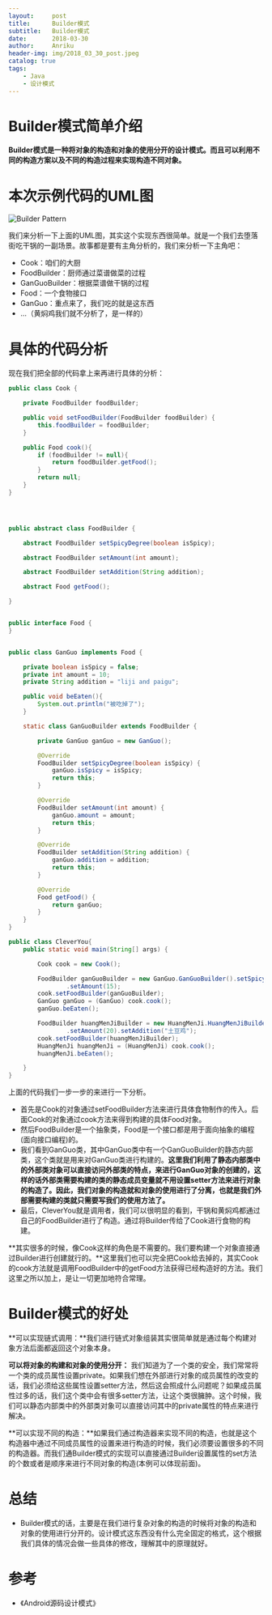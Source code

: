 ```yaml
---
layout:     post
title:      Builder模式
subtitle:   Builder模式
date:       2018-03-30
author:     Anriku
header-img: img/2018_03_30_post.jpeg
catalog: true
tags:
    - Java
    - 设计模式
---
```


# Builder模式简单介绍

**Builder模式是一种将对象的构造和对象的使用分开的设计模式。而且可以利用不同的构造方案以及不同的构造过程来实现构造不同对象。**

# 本次示例代码的UML图

![Builder Pattern](http://oyil5gdc8.bkt.clouddn.com/Builder%E6%A8%A1%E5%BC%8F2.png)

我们来分析一下上面的UML图，其实这个实现东西很简单。就是一个我们去堕落街吃干锅的一副场景。故事都是要有主角分析的，我们来分析一下主角吧：

* Cook：咱们的大厨
* FoodBuilder：厨师通过菜谱做菜的过程
* GanGuoBuilder：根据菜谱做干锅的过程
* Food：一个食物接口
* GanGuo：重点来了，我们吃的就是这东西
* …（黄焖鸡我们就不分析了，是一样的）



# 具体的代码分析

现在我们把全部的代码拿上来再进行具体的分析：

```Java
public class Cook {

    private FoodBuilder foodBuilder;

    public void setFoodBuilder(FoodBuilder foodBuilder) {
        this.foodBuilder = foodBuilder;
    }

    public Food cook(){
        if (foodBuilder != null){
            return foodBuilder.getFood();
        }
        return null;
    }
}




public abstract class FoodBuilder {

    abstract FoodBuilder setSpicyDegree(boolean isSpicy);

    abstract FoodBuilder setAmount(int amount);

    abstract FoodBuilder setAddition(String addition);

    abstract Food getFood();

}


public interface Food {
}


public class GanGuo implements Food {

    private boolean isSpicy = false;
    private int amount = 10;
    private String addition = "liji and paigu";

    public void beEaten(){
        System.out.println("被吃掉了");
    }

    static class GanGuoBuilder extends FoodBuilder {

        private GanGuo ganGuo = new GanGuo();

        @Override
        FoodBuilder setSpicyDegree(boolean isSpicy) {
            ganGuo.isSpicy = isSpicy;
            return this;
        }

        @Override
        FoodBuilder setAmount(int amount) {
            ganGuo.amount = amount;
            return this;
        }

        @Override
        FoodBuilder setAddition(String addition) {
            ganGuo.addition = addition;
            return this;
        }

        @Override
        Food getFood() {
            return ganGuo;
        }
    }
}

public class CleverYou{
    public static void main(String[] args) {

        Cook cook = new Cook();

        FoodBuilder ganGuoBuilder = new GanGuo.GanGuoBuilder().setSpicyDegree(false)
                .setAmount(15);
        cook.setFoodBuilder(ganGuoBuilder);
        GanGuo ganGuo = (GanGuo) cook.cook();
        ganGuo.beEaten();

        FoodBuilder huangMenJiBuilder = new HuangMenJi.HuangMenJiBuilder().setSpicyDegree(true)
                .setAmount(20).setAddition("土豆鸡");
        cook.setFoodBuilder(huangMenJiBuilder);
        HuangMenJi huangMenJi = (HuangMenJi) cook.cook();
        huangMenJi.beEaten();

    }
}
```

上面的代码我们一步一步的来进行一下分析。

* 首先是Cook的对象通过setFoodBuilder方法来进行具体食物制作的传入。后面Cook的对象通过cook方法来得到构建的具体Food对象。
* 然后FoodBuilder是一个抽象类，Food是一个接口都是用于面向抽象的编程(面向接口编程)的。
* 我们看到GanGuo类，其中GanGuo类中有一个GanGuoBuilder的静态内部类，这个类就是用来对GanGuo类进行构建的。**这里我们利用了静态内部类中的外部类对象可以直接访问外部类的特点，来进行GanGuo对象的创建的，这样的话外部类需要构建的类的静态成员变量就不用设置setter方法来进行对象的构造了。因此，我们对象的构造就和对象的使用进行了分离，也就是我们外部需要构建的类就只需要写我们的使用方法了。**
* 最后，CleverYou就是调用者，我们可以很明显的看到，干锅和黄焖鸡都通过自己的FoodBuilder进行了构造。通过将Builder传给了Cook进行食物的构建。



**其实很多的时候，像Cook这样的角色是不需要的。我们要构建一个对象直接通过Builder进行创建就行的。**这里我们也可以完全把Cook给去掉的，其实Cook的cook方法就是调用FoodBuilder中的getFood方法获得已经构造好的方法。我们这里之所以加上，是让一切更加地符合常理。



# Builder模式的好处

**可以实现链式调用：**我们进行链式对象组装其实很简单就是通过每个构建对象方法后面都返回这个对象本身。



**可以将对象的构建和对象的使用分开：** 我们知道为了一个类的安全，我们常常将一个类的成员属性设置private。如果我们想在外部进行对象的成员属性的改变的话，我们必须给这些属性设置setter方法，然后这会照成什么问题呢？如果成员属性过多的话，我们这个类中会有很多setter方法，让这个类很臃肿。这个时候，我们可以静态内部类中的外部类对象可以直接访问其中的private属性的特点来进行解决。



**可以实现不同的构造：**如果我们通过构造器来实现不同的构造，也就是这个构造器中通过不同成员属性的设置来进行构造的时候，我们必须要设置很多的不同的构造器。而我们通Builder模式的实现可以直接通过Builder设置属性的set方法的个数或者是顺序来进行不同对象的构造(本例可以体现前面)。



# 总结

* Builder模式的话，主要是在我们进行复杂对象的构造的时候将对象的构造和对象的使用进行分开的。设计模式这东西没有什么完全固定的格式，这个根据我们具体的情况会做一些具体的修改，理解其中的原理就好。



# 参考

* 《Android源码设计模式》